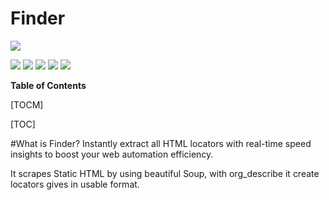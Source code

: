 
# Finder 

![](https://github.com/itssuryaprasanth/Finder/UI/MainScreen.png)

![](https://img.shields.io/github/stars/itssuryaprasanth/editor.md.svg) ![](https://img.shields.io/github/forks/Finder/editor.md.svg) ![](https://img.shields.io/github/tag/Finder/editor.md.svg) ![](https://img.shields.io/github/release/Finder/editor.md.svg) ![](https://img.shields.io/github/issues/Finder/editor.md.svg)


**Table of Contents**

[TOCM]

[TOC]

#What is Finder?
Instantly extract all HTML locators with real-time speed insights to boost your web automation efficiency.

It scrapes Static HTML by using beautiful Soup, with org_describe it create locators gives in usable format.



